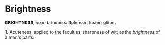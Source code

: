 # Brightness

**BRIGHTNESS**, _noun_ briteness. Splendor; luster; glitter.

**1.** Acuteness, applied to the faculties; sharpness of wit; as the _brightness_ of a man's parts.